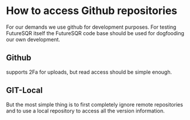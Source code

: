 # How to access Github repositories

For our demands we use github for development purposes. For testing FutureSQR itself the FutureSQR code base 
should be used for dogfooding our own development.

## Github

supports 2Fa for uploads, but read access should be simple enough.

## GIT-Local

But the most simple thing is to first completely ignore remote repositories and to use a local repository to 
access all the version information. 